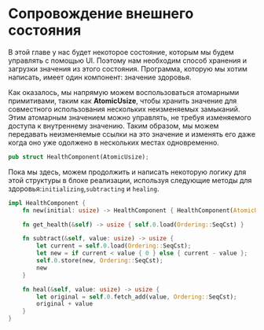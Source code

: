 # Сопровождение внешнего состояния

В этой главе у нас будет некоторое состояние, которым мы будем управлять с помощью UI. Поэтому нам необходим способ хранения и загрузки значения из этого состояния. Программа, которую мы хотим написать, имеет один компонент: значение здоровья.

Как оказалось, мы напрямую можем воспользоваться атомарными примитивами, таким как **AtomicUsize**, чтобы хранить значение для совместного использования нескольких неизменяемых замыканий. Этим атомарным значением можно управлять, не требуя изменяемого доступа к внутреннему значению. Таким образом, мы можем передавать неизменяемые ссылки на это значение и изменять его даже когда оно уже одолжено в нескольких местах одновременно.

```rust
pub struct HealthComponent(AtomicUsize);
```

Пока мы здесь, можем продолжить и написать некоторую логику для этой структуры в блоке реализации, используя следующие методы для здоровья:`initializing`,`subtracting` и `healing`.

```rust
impl HealthComponent {
    fn new(initial: usize) -> HealthComponent { HealthComponent(AtomicUsize::new(initial)) }

    fn get_health(&self) -> usize { self.0.load(Ordering::SeqCst) }

    fn subtract(&self, value: usize) -> usize {
        let current = self.0.load(Ordering::SeqCst);
        let new = if current < value { 0 } else { current - value };
        self.0.store(new, Ordering::SeqCst);
        new
    }

    fn heal(&self, value: usize) -> usize {
        let original = self.0.fetch_add(value, Ordering::SeqCst);
        original + value
    }
}
```
